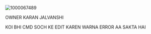 ![1000067489](https://github.com/user-attachments/assets/3ecc2ad1-0223-49f9-a968-c2c16171866a)

OWNER KARAN JALVANSHI 


KOI BHI CMD SOCH KE EDIT KAREN WARNA ERROR AA SAKTA HAI 
